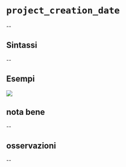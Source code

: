 # `project_creation_date`

--

## Sintassi

--

## Esempi

![](/img/variabili/project_creation_date/project_creation_date1.png)

## nota bene

--

## osservazioni

--